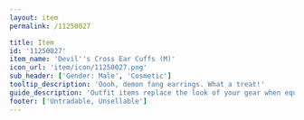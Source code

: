 ```yaml
---
layout: item
permalink: /11250027

title: Item
id: '11250027'
item_name: 'Devil''s Cross Ear Cuffs (M)'
icon_url: 'item/icon/11250027.png'
sub_header: ['Gender: Male', 'Cosmetic']
tooltip_description: 'Oooh, demon fang earrings. What a treat!'
guide_description: 'Outfit items replace the look of your gear when equipped.'
footer: ['Untradable, Unsellable']
---
```

